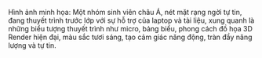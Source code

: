 Hình ảnh minh họa: Một nhóm sinh viên châu Á, nét mặt rạng ngời tự tin, đang thuyết trình trước lớp với sự hỗ trợ của laptop và tài liệu, xung quanh là những biểu tượng thuyết trình như micro, bảng biểu, phong cách đồ họa 3D Render hiện đại, màu sắc tươi sáng, tạo cảm giác năng động, tràn đầy năng lượng và tự tin.